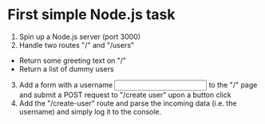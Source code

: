 # First simple Node.js task

1. Spin up a Node.js server (port 3000)
2. Handle two routes "/" and "/users"
  - Return some greeting text on "/"
  - Return a list of dummy users
3. Add a form with a username <input> to the "/" page and submit a POST request to "/create user" upon a button click
4. Add the "/create-user" route and parse the incoming data (i.e. the username) and simply log it to the console.